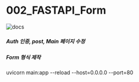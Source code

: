 # 002_FASTAPI_Form

![docs](https://raw.githubusercontent.com/pozuhtuhv/0000_imgstorage/main/002_fastapi_form.png)

##### Auth 인증, post, Main 페이지 수정
##### Form 형식 제작

uvicorn main:app --reload --host=0.0.0.0 --port=80